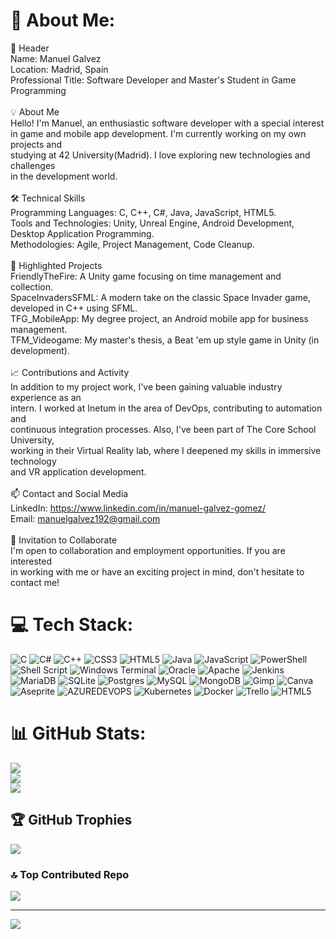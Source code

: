 # 💫 About Me:
🌟 Header<br>Name: Manuel Galvez<br>Location: Madrid, Spain<br>Professional Title: Software Developer and Master's Student in Game Programming<br><br>💡 About Me<br>Hello! I'm Manuel, an enthusiastic software developer with a special interest<br>in game and mobile app development. I'm currently working on my own projects and<br>studying at 42 University(Madrid). I love exploring new technologies and challenges<br>in the development world.<br><br>🛠 Technical Skills<br>Programming Languages: C, C++, C#, Java, JavaScript, HTML5.<br>Tools and Technologies: Unity, Unreal Engine, Android Development, Desktop Application Programming.<br>Methodologies: Agile, Project Management, Code Cleanup.<br><br>🌟 Highlighted Projects<br>FriendlyTheFire: A Unity game focusing on time management and collection.<br>SpaceInvadersSFML: A modern take on the classic Space Invader game, developed in C++ using SFML.<br>TFG_MobileApp: My degree project, an Android mobile app for business management.<br>TFM_Videogame: My master's thesis, a Beat 'em up style game in Unity (in development).<br><br>📈 Contributions and Activity<br>In addition to my project work, I've been gaining valuable industry experience as an<br>intern. I worked at Inetum in the area of DevOps, contributing to automation and<br>continuous integration processes. Also, I've been part of The Core School University,<br>working in their Virtual Reality lab, where I deepened my skills in immersive technology<br>and VR application development.<br><br>📫 Contact and Social Media<br>LinkedIn: https://www.linkedin.com/in/manuel-galvez-gomez/<br>Email: manuelgalvez192@gmail.com<br><br>🤝 Invitation to Collaborate<br>I'm open to collaboration and employment opportunities. If you are interested<br>in working with me or have an exciting project in mind, don't hesitate to contact me!


# 💻 Tech Stack:
![C](https://img.shields.io/badge/c-%2300599C.svg?style=flat&logo=c&logoColor=white) ![C#](https://img.shields.io/badge/c%23-%23239120.svg?style=flat&logo=csharp&logoColor=white) ![C++](https://img.shields.io/badge/c++-%2300599C.svg?style=flat&logo=c%2B%2B&logoColor=white) ![CSS3](https://img.shields.io/badge/css3-%231572B6.svg?style=flat&logo=css3&logoColor=white) ![HTML5](https://img.shields.io/badge/html5-%23E34F26.svg?style=flat&logo=html5&logoColor=white) ![Java](https://img.shields.io/badge/java-%23ED8B00.svg?style=flat&logo=openjdk&logoColor=white) ![JavaScript](https://img.shields.io/badge/javascript-%23323330.svg?style=flat&logo=javascript&logoColor=%23F7DF1E) ![PowerShell](https://img.shields.io/badge/PowerShell-%235391FE.svg?style=flat&logo=powershell&logoColor=white) ![Shell Script](https://img.shields.io/badge/shell_script-%23121011.svg?style=flat&logo=gnu-bash&logoColor=white) ![Windows Terminal](https://img.shields.io/badge/Windows%20Terminal-%234D4D4D.svg?style=flat&logo=windows-terminal&logoColor=white) ![Oracle](https://img.shields.io/badge/Oracle-F80000?style=flat&logo=oracle&logoColor=white) ![Apache](https://img.shields.io/badge/apache-%23D42029.svg?style=flat&logo=apache&logoColor=white) ![Jenkins](https://img.shields.io/badge/jenkins-%232C5263.svg?style=flat&logo=jenkins&logoColor=white) ![MariaDB](https://img.shields.io/badge/MariaDB-003545?style=flat&logo=mariadb&logoColor=white) ![SQLite](https://img.shields.io/badge/sqlite-%2307405e.svg?style=flat&logo=sqlite&logoColor=white) ![Postgres](https://img.shields.io/badge/postgres-%23316192.svg?style=flat&logo=postgresql&logoColor=white) ![MySQL](https://img.shields.io/badge/mysql-%2300000f.svg?style=flat&logo=mysql&logoColor=white) ![MongoDB](https://img.shields.io/badge/MongoDB-%234ea94b.svg?style=flat&logo=mongodb&logoColor=white) ![Gimp](https://img.shields.io/badge/Gimp-657D8B?style=flat&logo=gimp&logoColor=FFFFFF) ![Canva](https://img.shields.io/badge/Canva-%2300C4CC.svg?style=flat&logo=Canva&logoColor=white) ![Aseprite](https://img.shields.io/badge/Aseprite-FFFFFF?style=flat&logo=Aseprite&logoColor=#7D929E) ![AZUREDEVOPS](https://img.shields.io/badge/azuredevops-0078D7.svg?style=flat&logo=azuredevops&logoColor=white&color=%230078D7) ![Kubernetes](https://img.shields.io/badge/kubernetes-%23326ce5.svg?style=flat&logo=kubernetes&logoColor=white) ![Docker](https://img.shields.io/badge/docker-%230db7ed.svg?style=flat&logo=docker&logoColor=white) ![Trello](https://img.shields.io/badge/Trello-%23026AA7.svg?style=flat&logo=Trello&logoColor=white) ![HTML5](https://img.shields.io/badge/html5-%23E34F26.svg?style=flat&logo=html5&logoColor=white)
# 📊 GitHub Stats:
![](https://github-readme-stats.vercel.app/api?username=manuelgalvez192&theme=radical&hide_border=false&include_all_commits=false&count_private=false)<br/>
![](https://github-readme-streak-stats.herokuapp.com/?user=manuelgalvez192&theme=radical&hide_border=false)<br/>
![](https://github-readme-stats.vercel.app/api/top-langs/?username=manuelgalvez192&theme=radical&hide_border=false&include_all_commits=false&count_private=false&layout=compact)

## 🏆 GitHub Trophies
![](https://github-profile-trophy.vercel.app/?username=manuelgalvez192&theme=radical&no-frame=false&no-bg=false&margin-w=4)

### 🔝 Top Contributed Repo
![](https://github-contributor-stats.vercel.app/api?username=manuelgalvez192&limit=5&theme=radical&combine_all_yearly_contributions=true)

---
[![](https://visitcount.itsvg.in/api?id=manuelgalvez192&icon=2&color=10)](https://visitcount.itsvg.in)

<!-- Proudly created with GPRM ( https://gprm.itsvg.in ) -->
